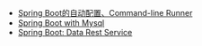 - [Spring Boot的自动配置、Command-line Runner](spring-boot-autoconfig.md)
- [Spring Boot with Mysql](spring-boot-with-MySQL.md)
- [Spring Boot: Data Rest Service](spring-boot-data-rest-service.md)
